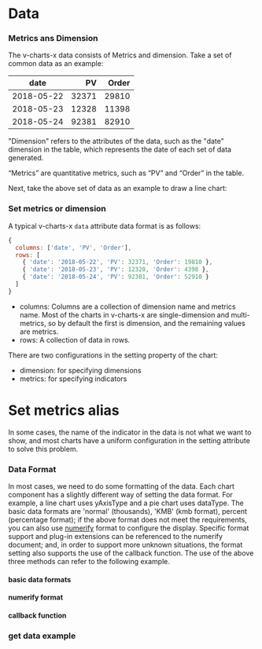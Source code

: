 # Data

### Metrics ans Dimension

The v-charts-x data consists of Metrics and dimension. Take a set of common data as an example:

| date | PV | Order |
| :--: | --: | --: |
| 2018-05-22 | 32371 | 29810 |
| 2018-05-23 | 12328 | 11398 |
| 2018-05-24 | 92381 | 82910 |

"Dimension" refers to the attributes of the data, such as the "date" dimension in the table, which represents the date of each set of data generated.

“Metrics” are quantitative metrics, such as “PV” and “Order” in the table.

Next, take the above set of data as an example to draw a line chart:

<vuep template="#simple"></vuep>

<script v-pre type="text/x-template" id="simple">
<template>
  <ve-line :data="chartData"></ve-line>
</template>

<script>
  export default {
    data () {
      return {
        chartData: {
          columns: ['date', 'PV', 'Order'],
          rows: [
            { 'date': '2018-05-22', 'PV': 32371, 'Order': 19810 },
            { 'date': '2018-05-23', 'PV': 12328, 'Order': 4398 },
            { 'date': '2018-05-24', 'PV': 92381, 'Order': 52910 }
          ]
        }
      }
    }
  }
</script>
</script>

### Set metrics or dimension

A typical v-charts-x `data` attribute data format is as follows:

```js
{
  columns: ['date', 'PV', 'Order'],
  rows: [
    { 'date': '2018-05-22', 'PV': 32371, 'Order': 19810 },
    { 'date': '2018-05-23', 'PV': 12328, 'Order': 4398 },
    { 'date': '2018-05-24', 'PV': 92381, 'Order': 52910 }
  ]
}
```

- columns: Columns are a collection of dimension name and metrics name. Most of the charts in v-charts-x are single-dimension and multi-metrics, so by default the first is dimension, and the remaining values are metrics.
- rows: A collection of data in rows.

There are two configurations in the setting property of the chart:

- dimension: for specifying dimensions
- metrics: for specifying indicators

<vuep template="#set-metrics-dimension"></vuep>

<script v-pre type="text/x-template" id="set-metrics-dimension">
<template>
  <ve-line :data="chartData" :settings="chartSettings"></ve-line>
</template>

<script>
  export default {
    data () {
      this.chartSettings = {
        metrics: ['Order']
      }
      return {
        chartData: {
          columns: ['date', 'PV', 'Order'],
          rows: [
            { 'date': '2018-05-22', 'PV': 32371, 'Order': 19810 },
            { 'date': '2018-05-23', 'PV': 12328, 'Order': 4398 },
            { 'date': '2018-05-24', 'PV': 92381, 'Order': 52910 }
          ]
        }
      }
    }
  }
</script>
</script>

# Set metrics alias

In some cases, the name of the indicator in the data is not what we want to show, and most charts have a uniform configuration in the setting attribute to solve this problem.

<vuep template="#set-alias"></vuep>

<script v-pre type="text/x-template" id="set-alias">
<template>
  <ve-line :data="chartData" :settings="chartSettings"></ve-line>
</template>
<script>
  export default {
    data () {
      this.chartSettings = {
        labelMap: {
          PV: 'pageView',
          Order: 'orderPerson'
        }
      }
      return {
        chartData: {
          columns: ['date', 'PV', 'Order'],
          rows: [
            { 'date': '2018-05-22', 'PV': 32371, 'Order': 19810 },
            { 'date': '2018-05-23', 'PV': 12328, 'Order': 4398 },
            { 'date': '2018-05-24', 'PV': 92381, 'Order': 52910 }
          ]
        }
      }
    }
  }
</script>
</script>


### Data Format

In most cases, we need to do some formatting of the data. Each chart component has a slightly different way of setting the data format. For example, a line chart uses yAxisType and a pie chart uses dataType. The basic data formats are 'normal' (thousands), 'KMB' (kmb format), percent (percentage format); if the above format does not meet the requirements, you can also use [numerify](http://daxigua.me/numerify/) format to configure the display. Specific format support and plug-in extensions can be referenced to the numerify document; and, in order to support more unknown situations, the format setting also supports the use of the callback function. The use of the above three methods can refer to the following example.

#### basic data formats

<vuep template="#set-data-type"></vuep>

<script v-pre type="text/x-template" id="set-data-type">
<template>
  <ve-scatter :data="chartData" :settings="chartSettings"></ve-scatter>
</template>

<script>
  export default {
    data () {
      this.chartSettings = {
        dataType: {
          'PV': 'KMB',
          'age': 'percent',
          'order': 'normal'
        }
      }
      return {
        chartData: {
          columns: ['date', 'PV', 'order', 'age'],
          rows: {
            'Shanghai': [
              { 'date': '1/1', 'PV': 123, 'age': 3, 'order': 1244 },
              { 'date': '1/2', 'PV': 1223, 'age': 6, 'order': 2344 },
              { 'date': '1/3', 'PV': 7123, 'age': 9, 'order': 3245 },
              { 'date': '1/4', 'PV': 4123, 'age': 12, 'order': 4355 },
              { 'date': '1/5', 'PV': 3123, 'age': 15, 'order': 4564 },
              { 'date': '1/6', 'PV': 2323, 'age': 20, 'order': 6537 }
            ],
            'Beijing': [
              { 'date': '1/1', 'PV': 123, 'age': 3, 'order': 1244 },
              { 'date': '1/2', 'PV': 1273, 'age': 6, 'order': 2344 },
              { 'date': '1/3', 'PV': 3123, 'age': 15, 'order': 4564 },
              { 'date': '1/4', 'PV': 2123, 'age': 9, 'order': 3245 },
              { 'date': '1/5', 'PV': 4103, 'age': 12, 'order': 4355 },
              { 'date': '1/6', 'PV': 7123, 'age': 10, 'order': 3567 }
            ],
            'Guangzhou': [
              { 'date': '1/1', 'PV': 123, 'age': 3, 'order': 1244 },
              { 'date': '1/2', 'PV': 1223, 'age': 6, 'order': 2344 },
              { 'date': '1/3', 'PV': 2123, 'age': 30, 'order': 3245 },
              { 'date': '1/5', 'PV': 4123, 'age': 12, 'order': 4355 },
              { 'date': '1/4', 'PV': 5123, 'age': 18, 'order': 4564 },
              { 'date': '1/6', 'PV': 3843, 'age': 30, 'order': 4850 }
            ]
          }
        }
      }
    }
  }
</script>
</script>

#### numerify format

<vuep template="#set-data-format"></vuep>

<script v-pre type="text/x-template" id="set-data-format">
<template>
  <ve-line :data="chartData" :settings="chartSettings"></ve-line>
</template>
<script>
  export default {
    data () {
      this.chartSettings = {
        yAxisType: ['0,0a']
      }
      return {
        chartData: {
          columns: ['date', 'PV', 'Order'],
          rows: [
            { 'date': '2018-05-22', 'PV': 32371, 'Order': 19810 },
            { 'date': '2018-05-23', 'PV': 12328, 'Order': 4398 },
            { 'date': '2018-05-24', 'PV': 92381, 'Order': 52910 }
          ]
        }
      }
    }
  }
</script>
</script>

#### callback function

<vuep template="#data-type"></vuep>

<script v-pre type="text/x-template" id="data-type">
<template>
  <ve-pie :data="chartData" :settings="chartSettings"></ve-pie>
</template>

<script>
  export default {
    data () {
      this.chartSettings = {
        dataType: function (v) {
          return v + ' ￥'
        }
      }
      return {
        chartData: {
          columns: ['date', 'PV'],
          rows: [
            { 'date': '1/1', 'PV': 1393 },
            { 'date': '1/2', 'PV': 3530 },
            { 'date': '1/3', 'PV': 2923 },
            { 'date': '1/4', 'PV': 1723 },
            { 'date': '1/5', 'PV': 3792 },
            { 'date': '1/6', 'PV': 4593 }
          ]
        }
      }
    }
  }
</script>
</script>

### get data example

<vuep template="#get-data"></vuep>

<script v-pre type="text/x-template" id="get-data">
<template>
  <div>
    <button @click="getData">get Data</button>
    <ve-line
      :data="chartData"
      :loading="loading"
      :data-empty="dataEmpty"
      :settings="chartSettings">
    </ve-line>
  </div>
</template>
<script>
  const DATA_FROM_BACKEND = {
    columns: ['date', 'PV', 'Order'],
    rows: [
      { 'date': '2018-05-22', 'PV': 32371, 'Order': 19810 },
      { 'date': '2018-05-23', 'PV': 12328, 'Order': 4398 },
      { 'date': '2018-05-24', 'PV': 92381, 'Order': 52910 }
    ]
  }
  const EMPTY_DATA = {
    columns: [],
    rows: []
  }
  export default {
    data () {
      this.chartSettings = {
        yAxisType: ['0,0a']
      }
      return {
        chartData: {
          columns: [],
          rows: []
        },
        loading: false,
        dataEmpty: false
      }
    },
    methods: {
      getData () {
        this.loading = true
        // ajax get data ....
        setTimeout(() => {
          this.chartData = this.chartData.rows.length
            ? EMPTY_DATA
            : DATA_FROM_BACKEND
          this.dataEmpty = !this.chartData.rows.length
          this.loading = false
        }, 1000)
      }
    },
    created () {
      this.getData()
    }
  }
</script>
</script>
